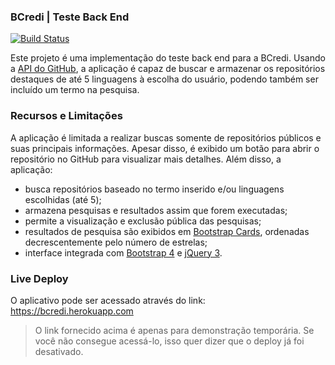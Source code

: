 ### BCredi | Teste Back End
[![Build Status](https://travis-ci.com/neemiasvf/bcredi.svg?token=qyvxAVNHoMsUCdYZLTsb&branch=master)](https://travis-ci.com/neemiasvf/bcredi)

Este projeto é uma implementação do teste back end para a BCredi.
Usando a [API do GitHub](https://developer.github.com/v3/), a aplicação é capaz de buscar e armazenar os repositórios destaques
de até 5 linguagens à escolha do usuário, podendo também ser incluído um termo na pesquisa.

### Recursos e Limitações
A aplicação é limitada a realizar buscas somente de repositórios públicos e suas principais informações.
Apesar disso, é exibido um botão para abrir o repositório no GitHub para visualizar mais detalhes. Além disso, a aplicação:
* busca repositórios baseado no termo inserido e/ou linguagens escolhidas (até 5);
* armazena pesquisas e resultados assim que forem executadas;
* permite a visualização e exclusão pública das pesquisas;
* resultados de pesquisa são exibidos em [Bootstrap Cards](https://getbootstrap.com/docs/4.0/components/card/#card-columns), 
ordenadas decrescentemente pelo número de estrelas;
* interface integrada com [Bootstrap 4](https://getbootstrap.com/) e [jQuery 3](https://jquery.com/).

### Live Deploy
O aplicativo pode ser acessado através do link: https://bcredi.herokuapp.com

> O link fornecido acima é apenas para demonstração temporária. Se você não consegue acessá-lo, isso quer dizer que o deploy já foi desativado.

